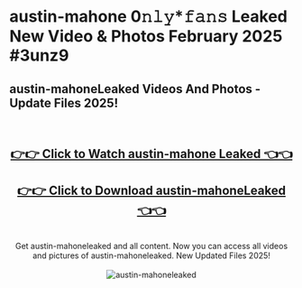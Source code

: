 # austin-mahone 0𝚗𝚕𝚢*𝚏𝚊𝚗𝚜 Leaked New Video & Photos February 2025 #3unz9

<h2>austin-mahoneLeaked Videos And Photos - Update Files 2025!</h2>
<br>
<div align="center">
<h2><a href="https://mediaupload.pro?title=austin-mahone&ref=11F" rel="nofollow">👉👉 Click to Watch austin-mahone Leaked 👈👈</a></h2>
<h2><a href="https://mediaupload.pro?title=austin-mahone&ref=11F" rel="nofollow">👉👉 Click to Download austin-mahoneLeaked 👈👈</a></h2>
<br>
Get austin-mahoneleaked and all content. Now you can access all videos and pictures of austin-mahoneleaked. New Updated Files 2025!
<br>
<br>
<a href="https://mediaupload.pro?title=austin-mahone&ref=11F" rel="nofollow" data-target="animated-image.originalLink"><img src="https://i.ibb.co/Gkj2r4b/banner.png" alt="austin-mahoneleaked" style="max-width: 100%; display: inline-block;" data-target="animated-image.originalImage"></a>
</div>
<br>

